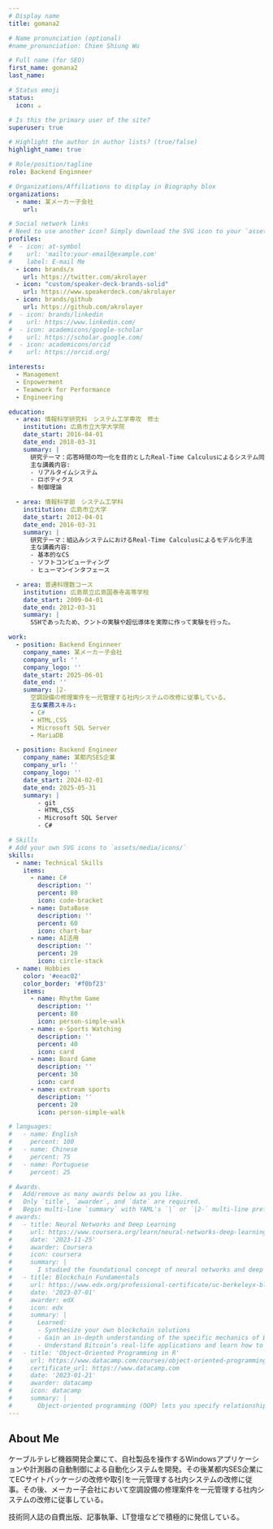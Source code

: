 ```yaml
---
# Display name
title: gomana2

# Name pronunciation (optional)
#name_pronunciation: Chien Shiung Wu

# Full name (for SEO)
first_name: gomana2
last_name: 

# Status emoji
status:
  icon: ☕️

# Is this the primary user of the site?
superuser: true

# Highlight the author in author lists? (true/false)
highlight_name: true

# Role/position/tagline
role: Backend Enginneer

# Organizations/Affiliations to display in Biography blox
organizations:
  - name: 某メーカー子会社
    url: 

# Social network links
# Need to use another icon? Simply download the SVG icon to your `assets/media/icons/` folder.
profiles:
#  - icon: at-symbol
#    url: 'mailto:your-email@example.com'
#    label: E-mail Me
  - icon: brands/x
    url: https://twitter.com/akrolayer
  - icon: "custom/speaker-deck-brands-solid"
    url: https://www.speakerdeck.com/akrolayer
  - icon: brands/github
    url: https://github.com/akrolayer
#  - icon: brands/linkedin
#    url: https://www.linkedin.com/
#  - icon: academicons/google-scholar
#    url: https://scholar.google.com/
#  - icon: academicons/orcid
#    url: https://orcid.org/

interests:
  - Management
  - Enpowerment
  - Teamwork for Performance
  - Engineering

education:
  - area: 情報科学研究科　システム工学専攻　修士
    institution: 広島市立大学大学院
    date_start: 2016-04-01
    date_end: 2018-03-31
    summary: |
      研究テーマ：応答時間の均一化を目的としたReal-Time Calculusによるシステム同定手法
      主な講義内容:
      - リアルタイムシステム
      - ロボティクス
      - 制御理論      

  - area: 情報科学部　システム工学科
    institution: 広島市立大学
    date_start: 2012-04-01
    date_end: 2016-03-31
    summary: |
      研究テーマ：組込みシステムにおけるReal-Time Calculusによるモデル化手法
      主な講義内容:
      - 基本的なCS
      - ソフトコンピューティング
      - ヒューマンインタフェース

  - area: 普通科理数コース
    institution: 広島県立広島国泰寺高等学校
    date_start: 2009-04-01
    date_end: 2012-03-31
    summary: |
      SSHであったため、クントの実験や超伝導体を実際に作って実験を行った。

work:
  - position: Backend Enginneer
    company_name: 某メーカー子会社
    company_url: ''
    company_logo: ''
    date_start: 2025-06-01
    date_end: ''
    summary: |2-
      空調設備の修理案件を一元管理する社内システムの改修に従事している。
      主な業務スキル:
      - C#
      - HTML,CSS
      - Microsoft SQL Server
      - MariaDB

  - position: Backend Engineer
    company_name: 某都内SES企業
    company_url: ''
    company_logo: ''
    date_start: 2024-02-01
    date_end: 2025-05-31
    summary: |
        - git
        - HTML,CSS
        - Microsoft SQL Server
        - C#

# Skills
# Add your own SVG icons to `assets/media/icons/`
skills:
  - name: Technical Skills
    items:
      - name: C#
        description: ''
        percent: 80
        icon: code-bracket
      - name: DataBase
        description: ''
        percent: 60
        icon: chart-bar
      - name: AI活用
        description: ''
        percent: 20
        icon: circle-stack
  - name: Hobbies
    color: '#eeac02'
    color_border: '#f0bf23'
    items:
      - name: Rhythm Game
        description: ''
        percent: 80
        icon: person-simple-walk
      - name: e-Sports Watching
        description: ''
        percent: 40
        icon: card
      - name: Board Game
        description: ''
        percent: 30
        icon: card
      - name: extream sports
        description: ''
        percent: 20
        icon: person-simple-walk

# languages:
#   - name: English
#     percent: 100
#   - name: Chinese
#     percent: 75
#   - name: Portuguese
#     percent: 25

# Awards.
#   Add/remove as many awards below as you like.
#   Only `title`, `awarder`, and `date` are required.
#   Begin multi-line `summary` with YAML's `|` or `|2-` multi-line prefix and indent 2 spaces below.
# awards:
#   - title: Neural Networks and Deep Learning
#     url: https://www.coursera.org/learn/neural-networks-deep-learning
#     date: '2023-11-25'
#     awarder: Coursera
#     icon: coursera
#     summary: |
#       I studied the foundational concept of neural networks and deep learning. By the end, I was familiar with the significant technological trends driving the rise of deep learning; build, train, and apply fully connected deep neural networks; implement efficient (vectorized) neural networks; identify key parameters in a neural network’s architecture; and apply deep learning to your own applications.
#   - title: Blockchain Fundamentals
#     url: https://www.edx.org/professional-certificate/uc-berkeleyx-blockchain-fundamentals
#     date: '2023-07-01'
#     awarder: edX
#     icon: edx
#     summary: |
#       Learned:
#       - Synthesize your own blockchain solutions
#       - Gain an in-depth understanding of the specific mechanics of Bitcoin
#       - Understand Bitcoin’s real-life applications and learn how to attack and destroy Bitcoin, Ethereum, smart contracts and Dapps, and alternatives to Bitcoin’s Proof-of-Work consensus algorithm
#   - title: 'Object-Oriented Programming in R'
#     url: https://www.datacamp.com/courses/object-oriented-programming-with-s3-and-r6-in-r
#     certificate_url: https://www.datacamp.com
#     date: '2023-01-21'
#     awarder: datacamp
#     icon: datacamp
#     summary: |
#       Object-oriented programming (OOP) lets you specify relationships between functions and the objects that they can act on, helping you manage complexity in your code. This is an intermediate level course, providing an introduction to OOP, using the S3 and R6 systems. S3 is a great day-to-day R programming tool that simplifies some of the functions that you write. R6 is especially useful for industry-specific analyses, working with web APIs, and building GUIs.
---
```


## About Me

ケーブルテレビ機器開発企業にて、自社製品を操作するWindowsアプリケーションや計測器の自動制御による自動化システムを開発。その後某都内SES企業にてECサイトパッケージの改修や取引を一元管理する社内システムの改修に従事。その後、メーカー子会社において空調設備の修理案件を一元管理する社内システムの改修に従事している。

技術同人誌の自費出版、記事執筆、LT登壇などで積極的に発信している。
